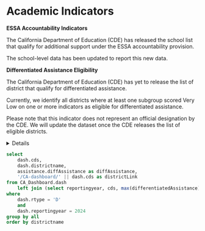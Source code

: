 # Academic Indicators

<Alert status=info>
<b>ESSA Accountability Indicators</b>

The California Department of Education (CDE) has released the school list that qualify for additional support under the ESSA accountability provision.

The school-level data has been updated to report this new data.
</Alert>

<Alert status=info>
<b>Differentiated Assistance Eligibility</b>

The California Department of Education (CDE) has yet to release the list of district that qualify for differentiated assistance.

Currently, we identify all districts where at least one subgroup scored Very Low on one or more indicators as eligible for differentiated assistance.

Please note that this indicator does not represent an official designation by the CDE. We will update the dataset once the CDE releases the list of eligible districts.
</Alert>

<Details title='More on Differentiated Assistance'>

Differentiated assistance is a targeted support program provided by the California Department of Education (CDE) to help school districts, county offices of education (COEs), and charter schools improve student outcomes. It is part of California's System of Support, which is a comprehensive approach to school improvement.

## Key points about differentiated assistance:

- Eligibility: Districts, COEs, and charter schools are eligible for differentiated assistance if they meet certain criteria, such as low performance on state or local indicators in multiple priority areas.
- Purpose: The goal of differentiated assistance is to help schools identify and address the root causes of low student performance and to build their capacity to improve student outcomes.
- Support: The CDE provides a variety of support services to eligible schools, including:
    - Technical assistance and training
    - Coaching and mentoring
    - Data analysis and reporting
    - Resource and toolkits
- LCAP Integration: Differentiated assistance is integrated into the Local Control Accountability Plan (LCAP) process, which is a comprehensive planning and accountability framework for California schools.

## How differentiated assistance works:

- Identification: The CDE identifies eligible schools based on their performance on state and local indicators.
- Needs Assessment: The CDE conducts a needs assessment to determine the specific needs of each eligible school.
- Development of a Support Plan: The CDE and the eligible school develop a customized support plan to address the school's needs.
- Implementation of Support: The CDE provides support services to the eligible school, working collaboratively with school leaders and staff.
- Monitoring and Evaluation: The CDE monitors the progress of the eligible school and evaluates the effectiveness of the support services.

By providing targeted support and resources, differentiated assistance aims to help schools improve student outcomes and close achievement gaps.

[CDE website](https://www.cde.ca.gov/ta/ac/cm/leaproposedcrit.asp)

</Details>

```sql sonoma
select
    dash.cds, 
    dash.districtname,
    assistance.diffAssistance as diffAssistance,
    '/CA-dashboard/' || dash.cds as districtLink
from CA_Dashboard.dash
    left join (select reportingyear, cds, max(differentiatedAssistance) as diffAssistance from CA_Dashboard.assistance group by all) as assistance on dash.cds = assistance.cds and dash.reportingyear = assistance.reportingyear
where
    dash.rtype = 'D'
    and
    dash.reportingyear = 2024
group by all
order by districtname
```

<DataTable data={sonoma} search=true rows=all link=districtLink>
    <Column id=districtname title="District Name"/>
    <Column id=diffAssistance title="Differentiated Assistance"/>
    <Column id=districtLink title="District Page" contentType=link linkLabel="Details →" align=center/>
</DataTable>
